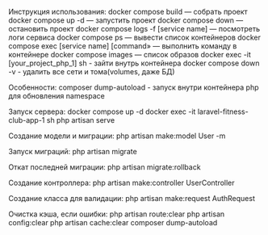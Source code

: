 Инструкция использования:
docker compose build — собрать проект
docker compose up -d — запустить проект
docker compose down — остановить проект
docker compose logs -f [service name] — посмотреть логи сервиса
docker compose ps — вывести список контейнеров
docker compose exec [service name] [command» — выполнить команду в контейнере
docker compose images — список образов
docker exec -it [your_project_php_1] sh - зайти внутрь контейнера
docker compose down -v - удалить все сети и тома(volumes, даже БД)

Особенности:
composer dump-autoload - запуск внутри контейнера php для обновления namespace

Запуск сервера:
docker compose up -d
docker exec -it laravel-fitness-club-app-1 sh
php artisan serve

Создание модели и миграции:
php artisan make:model User -m

Запуск миграций:
php artisan migrate

Откат последней миграции:
php artisan migrate:rollback

Создание контроллера:
php artisan make:controller UserController

Создание класса для валидации:
php artisan make:request AuthRequest

Очистка кэша, если ошибки:
php artisan route:clear
php artisan config:clear
php artisan cache:clear
composer dump-autoload